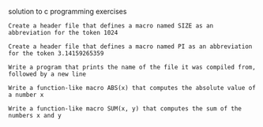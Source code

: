 solution to c programming exercises

    Create a header file that defines a macro named SIZE as an abbreviation for the token 1024

    Create a header file that defines a macro named PI as an abbreviation for the token 3.14159265359

    Write a program that prints the name of the file it was compiled from, followed by a new line

    Write a function-like macro ABS(x) that computes the absolute value of a number x

    Write a function-like macro SUM(x, y) that computes the sum of the numbers x and y


